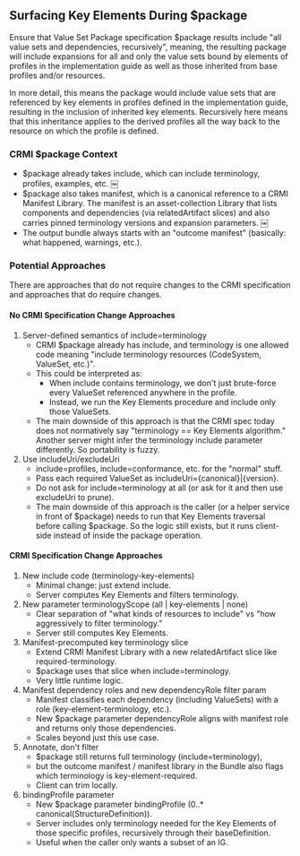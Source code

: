 ## Surfacing Key Elements During $package

Ensure that Value Set Package specification $package results include "all value sets and dependencies, recursively", meaning, the resulting package will include expansions for all and only the value sets bound by elements of profiles in the implementation guide as well as those inherited from base profiles and/or resources.

In more detail, this means the package would include value sets that are referenced by key elements in profiles defined in the implementation guide, resulting in the inclusion of inherited key elements. Recursively here means that this inheritance applies to the derived profiles all the way back to the resource on which the profile is defined.

### CRMI $package Context

- $package already takes include, which can include terminology, profiles, examples, etc.  ￼
- $package also takes manifest, which is a canonical reference to a CRMI Manifest Library. The manifest is an asset-collection Library that lists components and dependencies (via relatedArtifact slices) and also carries pinned terminology versions and expansion parameters.  ￼
- The output bundle always starts with an "outcome manifest" (basically: what happened, warnings, etc.). 

### Potential Approaches

There are approaches that do not require changes to the CRMI specification and approaches that do require changes.

#### No CRMI Specification Change Approaches

1. Server-defined semantics of include=terminology
   - CRMI $package already has include, and terminology is one allowed code meaning "include terminology resources (CodeSystem, ValueSet, etc.)".
   - This could be interpreted as: 
     - When include contains terminology, we don't just brute-force every ValueSet referenced anywhere in the profile.
     - Instead, we run the Key Elements procedure and include only those ValueSets.
   - The main downside of this approach is that the CRMI spec today does not normatively say "terminology == Key Elements algorithm." Another server might infer the terminology include parameter differently. So portability is fuzzy.
2. Use includeUri/excludeUri
   - include=profiles, include=conformance, etc. for the "normal" stuff.
   - Pass each required ValueSet as includeUri={canonical}|{version}.
   - Do not ask for include=terminology at all (or ask for it and then use excludeUri to prune).
   - The main downside of this approach is the caller (or a helper service in front of $package) needs to run that Key Elements traversal before calling $package. So the logic still exists, but it runs client-side instead of inside the package operation.

#### CRMI Specification Change Approaches

1. New include code (terminology-key-elements)
   - Minimal change: just extend include.
   - Server computes Key Elements and filters terminology.
2. New parameter terminologyScope (all | key-elements | none)
   - Clear separation of "what kinds of resources to include" vs "how aggressively to filter terminology."
   - Server still computes Key Elements.
3. Manifest-precomputed key terminology slice
   - Extend CRMI Manifest Library with a new relatedArtifact slice like required-terminology.
   - $package uses that slice when include=terminology.
   - Very little runtime logic.
4. Manifest dependency roles and new dependencyRole filter param
   - Manifest classifies each dependency (including ValueSets) with a role (key-element-terminology, etc.).
   - New $package parameter dependencyRole aligns with manifest role and returns only those dependencies.
   - Scales beyond just this use case.
5. Annotate, don't filter
   - $package still returns full terminology (include=terminology),
   - but the outcome manifest / manifest library in the Bundle also flags which terminology is key-element-required.
   - Client can trim locally.
6. bindingProfile parameter
   - New $package parameter bindingProfile (0..* canonical(StructureDefinition)).
   - Server includes only terminology needed for the Key Elements of those specific profiles, recursively through their baseDefinition.
   - Useful when the caller only wants a subset of an IG.